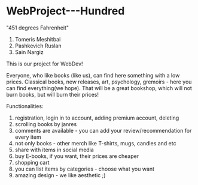 # WebProject---Hundred

"451 degrees Fahrenheit"

1. Tomeris Meshitbai
2. Pashkevich Ruslan
3. Sain Nargiz

This is our project for WebDev!

Everyone, who like books (like us), can find here something with a 
low prices. Classical books, new releases, art, psychology, gremoirs - here you can find everything(we hope).
That will be a great bookshop, which will not burn books, 
but will burn their prices!

Functionalities:

1. registration, login in to account, adding premium account, deleting
2. scrolling books by janres
3. comments are available - you can add your review/recommendation for every item
4. not only books - other merch like T-shirts, mugs, candles and etc
5. share with items in social media
6. buy E-books, if you want, their prices are cheaper
7. shopping cart
8. you can list items by categories - choose what you want
9. amazing design - we like aesthetic ;)
